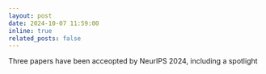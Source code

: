 ```yaml
---
layout: post
date: 2024-10-07 11:59:00
inline: true
related_posts: false
---
```

Three papers have been acceopted by NeurIPS 2024, including a spotlight
